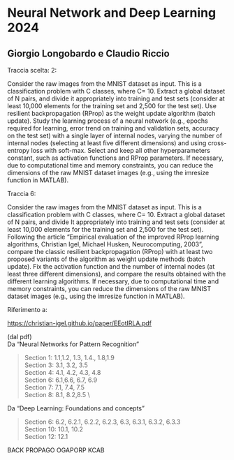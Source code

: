# Neural Network and Deep Learning 2024
## Giorgio Longobardo e Claudio Riccio

Traccia scelta: 2:

Consider the raw images from the MNIST dataset as input. This is a classification problem 
with C classes, where C= 10. Extract a global dataset of N pairs, and divide it appropriately 
into training and test sets (consider at least 10,000 elements for the training set and 2,500 for 
the test set). Use resilient backpropagation (RProp) as the weight update algorithm (batch 
update). Study the learning process of a neural network (e.g., epochs required for learning, 
error trend on training and validation sets, accuracy on the test set) with a single layer of 
internal nodes, varying  the number  of internal nodes  (selecting  at least five  different 
dimensions)   and   using   cross-entropy   loss   with   soft-max.   Select   and   keep   all   other 
hyperparameters constant, such as activation functions and RProp parameters. If necessary, 
due to computational time and memory constraints, you can reduce the dimensions of the 
raw MNIST dataset images (e.g., using the imresize function in MATLAB).

Traccia 6:

Consider the raw images from the MNIST dataset as input. This is a classification problem
with C classes, where C= 10. Extract a global dataset of N pairs, and divide It appropriately
into training and test sets (consider at least 10,000 elements for the training set and 2,500 for
the test set). Following the article “Empirical evaluation of the improved RProp learning
algorithms, Christian Igel, Michael Husken, Neurocomputing, 2003”, compare the classic
resilient backpropagation (RProp) with at least two proposed variants of the algorithm as
weight update methods (batch update). Fix the activation function and the number of
internal nodes (at least three different dimensions), and compare the results obtained with
the different learning algorithms. If necessary, due to computational time and memory
constraints, you can reduce the dimensions of the raw MNIST dataset images (e.g., using the
imresize function in MATLAB).

Riferimento a:

https://christian-igel.github.io/paper/EEotIRLA.pdf

(dal pdf) \
Da “Neural Networks for Pattern Recognition”
> Section 1: 1.1,1.2, 1.3, 1.4., 1.8,1.9 \
> Section 3: 3.1, 3.2, 3.5 \
> Section 4: 4.1, 4.2, 4.3, 4.8 \
> Section 6: 6.1,6.6, 6.7, 6.9 \
> Section 7: 7.1, 7.4, 7.5 \
> Section 8: 8.1, 8.2,8.5 \

Da “Deep Learning: Foundations and concepts”
> Section 6: 6.2, 6.2.1, 6.2.2, 6.2.3, 6.3, 6.3.1, 6.3.2, 6.3.3 \
> Section 10: 10.1, 10.2 \
> Section 12: 12.1


BACK PROPAGO
OGAPORP KCAB

